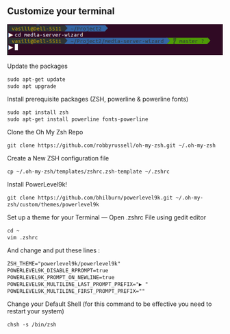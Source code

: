 ## Customize your terminal

![example](https://github.com/VasiliKavaleu/Helpers/blob/main/customizations/terminal.png)


Update the packages

```
sudo apt-get update
sudo apt upgrade
```

Install prerequisite packages (ZSH, powerline & powerline fonts)

```
sudo apt install zsh
sudo apt-get install powerline fonts-powerline
```

Clone the Oh My Zsh Repo

```
git clone https://github.com/robbyrussell/oh-my-zsh.git ~/.oh-my-zsh
```

Create a New ZSH configuration file

```
cp ~/.oh-my-zsh/templates/zshrc.zsh-template ~/.zshrc
```

Install PowerLevel9k!

```
git clone https://github.com/bhilburn/powerlevel9k.git ~/.oh-my-zsh/custom/themes/powerlevel9k
```

Set up a theme for your Terminal — Open .zshrc File using gedit editor

```
cd ~
vim .zshrc
```

And change and put these lines :

```
ZSH_THEME="powerlevel9k/powerlevel9k"
POWERLEVEL9K_DISABLE_RPROMPT=true
POWERLEVEL9K_PROMPT_ON_NEWLINE=true
POWERLEVEL9K_MULTILINE_LAST_PROMPT_PREFIX="▶ "
POWERLEVEL9K_MULTILINE_FIRST_PROMPT_PREFIX=""
```

Change your Default Shell (for this command to be effective you need to restart your system)

```
chsh -s /bin/zsh
```
